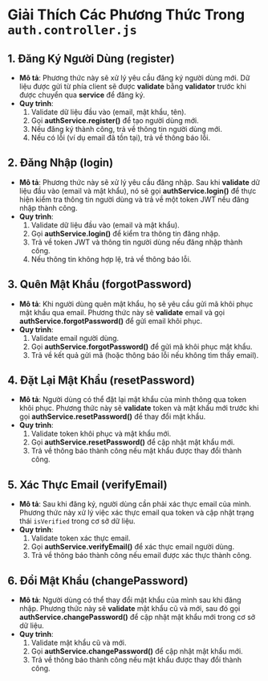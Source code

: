# Giải Thích Các Phương Thức Trong `auth.controller.js`

## 1. Đăng Ký Người Dùng (register)
- **Mô tả**: Phương thức này sẽ xử lý yêu cầu đăng ký người dùng mới. Dữ liệu được gửi từ phía client sẽ được **validate** bằng **validator** trước khi được chuyển qua **service** để đăng ký.
- **Quy trình**:
  1. Validate dữ liệu đầu vào (email, mật khẩu, tên).
  2. Gọi **authService.register()** để tạo người dùng mới.
  3. Nếu đăng ký thành công, trả về thông tin người dùng mới.
  4. Nếu có lỗi (ví dụ email đã tồn tại), trả về thông báo lỗi.
  
## 2. Đăng Nhập (login)
- **Mô tả**: Phương thức này sẽ xử lý yêu cầu đăng nhập. Sau khi **validate** dữ liệu đầu vào (email và mật khẩu), nó sẽ gọi **authService.login()** để thực hiện kiểm tra thông tin người dùng và trả về một token JWT nếu đăng nhập thành công.
- **Quy trình**:
  1. Validate dữ liệu đầu vào (email và mật khẩu).
  2. Gọi **authService.login()** để kiểm tra thông tin đăng nhập.
  3. Trả về token JWT và thông tin người dùng nếu đăng nhập thành công.
  4. Nếu thông tin không hợp lệ, trả về thông báo lỗi.

## 3. Quên Mật Khẩu (forgotPassword)
- **Mô tả**: Khi người dùng quên mật khẩu, họ sẽ yêu cầu gửi mã khôi phục mật khẩu qua email. Phương thức này sẽ **validate** email và gọi **authService.forgotPassword()** để gửi email khôi phục.
- **Quy trình**:
  1. Validate email người dùng.
  2. Gọi **authService.forgotPassword()** để gửi mã khôi phục mật khẩu.
  3. Trả về kết quả gửi mã (hoặc thông báo lỗi nếu không tìm thấy email).

## 4. Đặt Lại Mật Khẩu (resetPassword)
- **Mô tả**: Người dùng có thể đặt lại mật khẩu của mình thông qua token khôi phục. Phương thức này sẽ **validate** token và mật khẩu mới trước khi gọi **authService.resetPassword()** để thay đổi mật khẩu.
- **Quy trình**:
  1. Validate token khôi phục và mật khẩu mới.
  2. Gọi **authService.resetPassword()** để cập nhật mật khẩu mới.
  3. Trả về thông báo thành công nếu mật khẩu được thay đổi thành công.

## 5. Xác Thực Email (verifyEmail)
- **Mô tả**: Sau khi đăng ký, người dùng cần phải xác thực email của mình. Phương thức này xử lý việc xác thực email qua token và cập nhật trạng thái `isVerified` trong cơ sở dữ liệu.
- **Quy trình**:
  1. Validate token xác thực email.
  2. Gọi **authService.verifyEmail()** để xác thực email người dùng.
  3. Trả về thông báo thành công nếu email được xác thực thành công.

## 6. Đổi Mật Khẩu (changePassword)
- **Mô tả**: Người dùng có thể thay đổi mật khẩu của mình sau khi đăng nhập. Phương thức này sẽ **validate** mật khẩu cũ và mới, sau đó gọi **authService.changePassword()** để cập nhật mật khẩu mới trong cơ sở dữ liệu.
- **Quy trình**:
  1. Validate mật khẩu cũ và mới.
  2. Gọi **authService.changePassword()** để cập nhật mật khẩu mới.
  3. Trả về thông báo thành công nếu mật khẩu được thay đổi thành công.